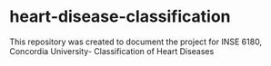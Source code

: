 # heart-disease-classification
This repository was created to document the project for INSE 6180, Concordia University- Classification of Heart Diseases
